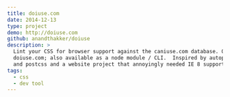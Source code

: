 ```yaml
---
title: doiuse.com
date: 2014-12-13
type: project
demo: http://doiuse.com
github: anandthakker/doiuse
description: >
  Lint your CSS for browser support against the caniuse.com database. Online at
  doiuse.com; also available as a node module / CLI.  Inspired by autoprefixer 
  and postcss and a website project that annoyingly needed IE 8 support.
tags:
  - css
  - dev tool
---
```

